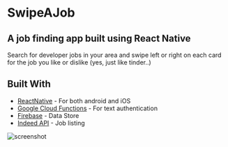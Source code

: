 # SwipeAJob

## A job finding app built using React Native

Search for developer jobs in your area and swipe left or right on each card for the job you like or dislike (yes, just like tinder..)

## Built With

* [ReactNative](https://facebook.github.io/react-native/) - For both android and iOS
* [Google Cloud Functions](https://cloud.google.com/functions/) - For text authentication
* [Firebase](https://firebase.google.com/) - Data Store
* [Indeed API](indeed.com/publisher) - Job listing

![screenshot](http://smalltechnologies.co.ke/swipeajob/SwipeAjob.png)
